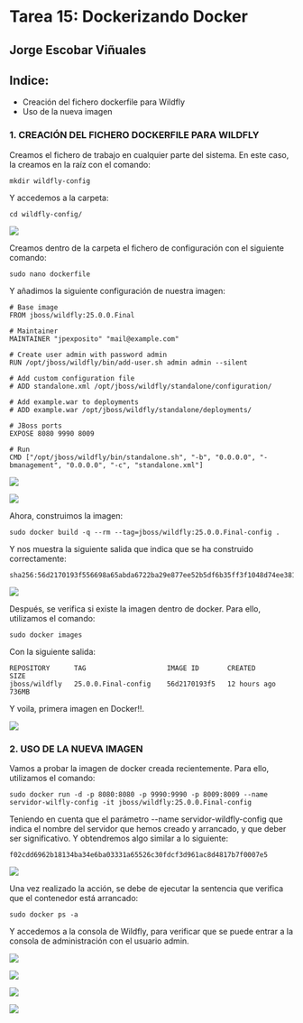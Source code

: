 # Tarea 15: Dockerizando Docker

  ## Jorge Escobar Viñuales

  ## Indice:
 - Creación del fichero dockerfile para Wildfly
 - Uso de la nueva imagen

 ### 1. CREACIÓN DEL FICHERO DOCKERFILE PARA WILDFLY

Creamos el fichero de trabajo en cualquier parte del sistema. En este caso, la creamos en la raíz con el comando:

    mkdir wildfly-config

Y accedemos a la carpeta:

    cd wildfly-config/

![](https://github.com/Jorgeev27/GIT/blob/main/img/Tarea%2015%20-%20Dockerizar%20Wildfly/Dockerizar%20Wildfly%201.png)

Creamos dentro de la carpeta el fichero de configuración con el siguiente comando:

    sudo nano dockerfile

Y añadimos la siguiente configuración de nuestra imagen:

    # Base image
    FROM jboss/wildfly:25.0.0.Final

    # Maintainer
    MAINTAINER "jpexposito" "mail@example.com"

    # Create user admin with password admin
    RUN /opt/jboss/wildfly/bin/add-user.sh admin admin --silent

    # Add custom configuration file
    # ADD standalone.xml /opt/jboss/wildfly/standalone/configuration/

    # Add example.war to deployments
    # ADD example.war /opt/jboss/wildfly/standalone/deployments/

    # JBoss ports
    EXPOSE 8080 9990 8009

    # Run
    CMD ["/opt/jboss/wildfly/bin/standalone.sh", "-b", "0.0.0.0", "-bmanagement", "0.0.0.0", "-c", "standalone.xml"]

![](https://github.com/Jorgeev27/GIT/blob/main/img/Tarea%2015%20-%20Dockerizar%20Wildfly/Dockerizar%20Wildfly%202.png)

![](https://github.com/Jorgeev27/GIT/blob/main/img/Tarea%2015%20-%20Dockerizar%20Wildfly/Dockerizar%20Wildfly%203.png)

Ahora, construimos la imagen:

    sudo docker build -q --rm --tag=jboss/wildfly:25.0.0.Final-config .

Y nos muestra la siguiente salida que indica que se ha construido correctamente:

    sha256:56d2170193f556698a65abda6722ba29e877ee52b5df6b35ff3f1048d74ee381

![](https://github.com/Jorgeev27/GIT/blob/main/img/Tarea%2015%20-%20Dockerizar%20Wildfly/Dockerizar%20Wildfly%204.png)

Después, se verifica si existe la imagen dentro de docker. Para ello, utilizamos el comando:

    sudo docker images

Con la siguiente salida:

    REPOSITORY      TAG                    IMAGE ID       CREATED        SIZE
    jboss/wildfly   25.0.0.Final-config    56d2170193f5   12 hours ago   736MB

Y voila, primera imagen en Docker!!.

![](https://github.com/Jorgeev27/GIT/blob/main/img/Tarea%2015%20-%20Dockerizar%20Wildfly/Dockerizar%20Wildfly%205.png)

  ### 2. USO DE LA NUEVA IMAGEN

Vamos a probar la imagen de docker creada recientemente. Para ello, utilizamos el comando:

    sudo docker run -d -p 8080:8080 -p 9990:9990 -p 8009:8009 --name servidor-wilfly-config -it jboss/wildfly:25.0.0.Final-config

Teniendo en cuenta que el parámetro --name servidor-wildfly-config que indica el nombre del servidor que hemos creado y arrancado, y que deber ser significativo. Y obtendremos algo similar a lo siguiente:

    f02cdd6962b18134ba34e6ba03331a65526c30fdcf3d961ac8d4817b7f0007e5

![](https://github.com/Jorgeev27/GIT/blob/main/img/Tarea%2015%20-%20Dockerizar%20Wildfly/Dockerizar%20Wildfly%206.png)

Una vez realizado la acción, se debe de ejecutar la sentencia que verifica que el contenedor está arrancado:

    sudo docker ps -a

Y accedemos a la consola de Wildfly, para verificar que se puede entrar a la consola de administración con el usuario admin.

![](https://github.com/Jorgeev27/GIT/blob/main/img/Tarea%2015%20-%20Dockerizar%20Wildfly/Dockerizar%20Wildfly%207.png)

![](https://github.com/Jorgeev27/GIT/blob/main/img/Tarea%2015%20-%20Dockerizar%20Wildfly/Dockerizar%20Wildfly%208.png)

![](https://github.com/Jorgeev27/GIT/blob/main/img/Tarea%2015%20-%20Dockerizar%20Wildfly/Dockerizar%20Wildfly%209.png)

![](https://github.com/Jorgeev27/GIT/blob/main/img/Tarea%2015%20-%20Dockerizar%20Wildfly/Dockerizar%20Wildfly%2010.png)

